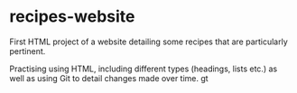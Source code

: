 # recipes-website

First HTML project of a website detailing some recipes that are
particularly pertinent.

Practising using HTML, including different types (headings, lists etc.) 
as well as using Git to detail changes made over time. gt
